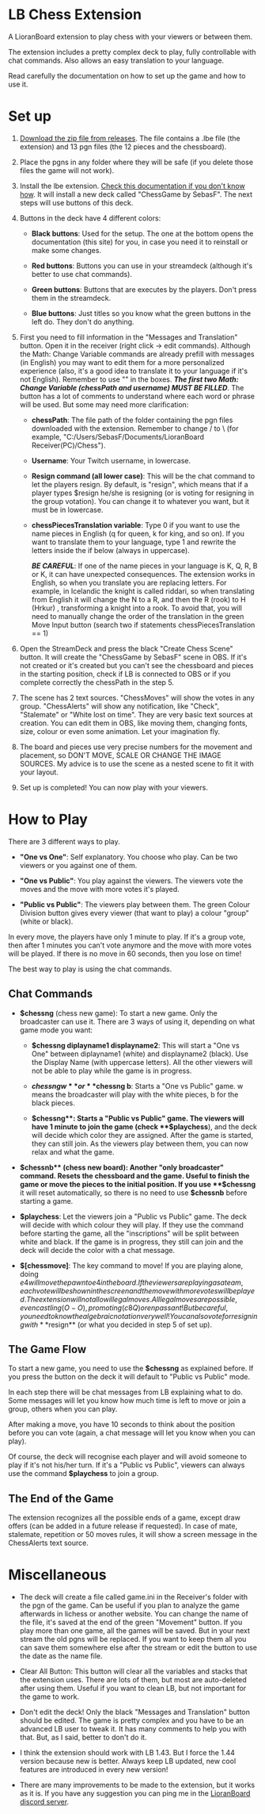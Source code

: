 # LB Chess Extension
A LioranBoard extension to play chess with your viewers or between them.

The extension includes a pretty complex deck to play, fully controllable with chat commands. Also allows an easy translation to your language.

Read carefully the documentation on how to set up the game and how to use it.

# Set up
1. [Download the zip file from releases](https://github.com/SebasF1349/LB-Chess-Extension/releases/). The file contains a .lbe file (the extension) and 13 pgn files (the 12 pieces and the chessboard).

2. Place the pgns in any folder where they will be safe (if you delete those files the game will not work).

3. Install the lbe extension. [Check this documentation if you don't know how](https://christinna9031.github.io/LBDocumentation/setup.html#extensions). It will install a new deck called "ChessGame by SebasF". The next steps will use buttons of this deck.

4. Buttons in the deck have 4 different colors:

    * **Black buttons**: Used for the setup. The one at the bottom opens the documentation (this site) for you, in case you need it to reinstall or make some changes.

    * **Red buttons**: Buttons you can use in your streamdeck (although it's better to use chat commands).

    * **Green buttons**: Buttons that are executes by the players. Don't press them in the streamdeck.

    * **Blue buttons**: Just titles so you know what the green buttons in the left do. They don't do anything.

5. First you need to fill information in the "Messages and Translation" button. Open it in the receiver (right click -> edit commands). Although the Math: Change Variable commands are already prefill with messages (in English) you may want to edit them for a more personalized experience (also, it's a good idea to translate it to your language if it's not English). Remember to use "" in the boxes. __*The first two Math: Change Variable (chessPath and username) MUST BE FILLED*__. The button has a lot of comments to understand where each word or phrase will be used. But some may need more clarification:

    * **chessPath**: The file path of the folder containing the pgn files downloaded with the extension. Remember to change / to \ (for example, "C:/Users/SebasF/Documents/LioranBoard Receiver(PC)/Chess").

    * **Username**: Your Twitch username, in lowercase.

    * **Resign command (all lower case)**: This will be the chat command to let the players resign. By default, is "resign", which means that if a player types $resign he/she is resigning (or is voting for resigning in the group votation). You can change it to whatever you want, but it must be in lowercase.

    * **chessPiecesTranslation variable**: Type 0 if you want to use the name pieces in English (q for queen, k for king, and so on). If you want to translate them to your language, type 1 and rewrite the letters inside the if below (always in uppercase).

        ***BE CAREFUL***: If one of the name pieces in your language is K, Q, R, B or K, it can have unexpected consequences. The extension works in English, so when you translate you are replacing letters. For example, in Icelandic the knight is called riddari, so when translating from English it will change the N to a R, and then the R (rook) to H (Hrkur) , transforming a knight into a rook. To avoid that, you will need to manually change the order of the translation in the green Move Input button (search two if statements chessPiecesTranslation == 1)

6. Open the StreamDeck and press the black "Create Chess Scene" button. It will create the "ChessGame by SebasF" scene in OBS. If it's not created or it's created but you can't see the chessboard and pieces in the starting position, check if LB is connected to OBS or if you complete correctly the chessPath in the step 5.

7. The scene has 2 text sources. "ChessMoves" will show the votes in any group. "ChessAlerts" will show any notification, like "Check", "Stalemate" or "White lost on time". They are very basic text sources at creation. You can edit them in OBS, like moving them, changing fonts, size, colour or even some animation. Let your imagination fly.

8. The board and pieces use very precise numbers for the movement and placement, so DON'T MOVE, SCALE OR CHANGE THE IMAGE SOURCES. My advice is to use the scene as a nested scene to fit it with your layout.

9. Set up is completed! You can now play with your viewers.

# How to Play

There are 3 different ways to play.

* **"One vs One"**: Self explanatory. You choose who play. Can be two viewers or you against one of them.

* **"One vs Public"**: You play against the viewers. The viewers vote the moves and the move with more votes it's played.

* **"Public vs Public"**: The viewers play between them. The green  Colour Division button gives every viewer (that want to play) a colour "group" (white or black).

In every move, the players have only 1 minute to play. If it's a group vote, then after 1 minutes you can't vote anymore and the move with more votes will be played. If there is no move in 60 seconds, then you lose on time!

The best way to play is using the chat commands.

## Chat Commands

* **$chessng** (chess new game): To start a new game. Only the broadcaster can use it. There are 3 ways of using it, depending on what game mode you want:

    * **$chessng diplayname1 displayname2**: This will start a "One vs One" between diplayname1 (white) and displayname2 (black). Use the Display Name (with uppercase letters). All the other viewers will not be able to play while the game is in progress.

    * **$chessng w** or **$chessng b**: Starts a "One vs Public" game. w means the broadcaster will play with the white pieces, b for the black pieces.

    * **$chessng**: Starts a "Public vs Public" game. The viewers will have 1 minute to join the game (check **$playchess**), and the deck will decide which color they are assigned. After the game is started, they can still join. As the viewers play between them, you can now relax and what the game.

* **$chessnb** (chess new board): Another "only broadcaster" command. Resets the chessboard and the game. Useful to finish the game or move the pieces to the initial position. If you use **$chessng** it will reset automatically, so there is no need to use **$chessnb** before starting a game.

* **$playchess**: Let the viewers join a "Public vs Public" game. The deck will decide with which colour they will play. If they use the command before starting the game, all the "inscriptions" will be split between white and black. If the game is in progress, they still can join and the deck will decide the color with a chat message.

* **$[chessmove]**: The key command to move! If you are playing alone, doing $e4 will move the pawn to e4 in the board. If the viewers are playing as a team, each vote will be shown in the screen and the move with more votes will be played. The extension will not allow illegal moves. All legal moves are possible, even castling (O-O), promoting (c8Q) or en passant! But be careful, you need to know the algebraic notation very well! You can also vote for resigning with **$resign** (or what you decided in step 5 of set up).

## The Game Flow

To start a new game, you need to use the **$chessng** as explained before. If you press the button on the deck it will default to "Public vs Public" mode.

In each step there will be chat messages from LB explaining what to do. Some messages will let you know how much time is left to move or join a group, others when you can play.

After making a move, you have 10 seconds to think about the position before you can vote (again, a chat message will let you know when you can play).

Of course, the deck will recognise each player and will avoid someone to play if it's not his/her turn. If it's a "Public vs Public", viewers can always use the command **$playchess** to join a group.

## The End of the Game

The extension recognizes all the possible ends of a game, except draw offers (can be added in a future release if requested). In case of mate, stalemate, repetition or 50 moves rules, it will show a screen message in the ChessAlerts text source.

# Miscellaneous

* The deck will create a file called game.ini in the Receiver's folder with the pgn of the game. Can be useful if you plan to analyze the game afterwards in lichess or another website. You can change the name of the file, it's saved at the end of the green "Movement" button. If you play more than one game, all the games will be saved. But in your next stream the old pgns will be replaced. If you want to keep them all you can save them somewhere else after the stream or edit the button to use the date as the name file.

* Clear All Button: This button will clear all the variables and stacks that the extension uses. There are lots of them, but most are auto-deleted after using them. Useful if you want to clean LB, but not important for the game to work.

* Don't edit the deck! Only the black "Messages and Translation" button should be edited. The game is pretty complex and you have to be an advanced LB user to tweak it. It has many comments to help you with that. But, as I said, better to don't do it.

* I think the extension should work with LB 1.43. But I force the 1.44 version because new is better. Always keep LB updated, new cool features are introduced in every new version!

* There are many improvements to be made to the extension, but it works as it is. If you have any suggestion you can ping me in the [LioranBoard discord server](https://discord.gg/dXez8Zh).
